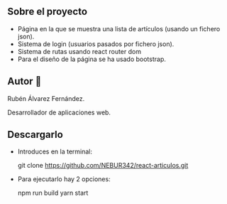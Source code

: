 ## Sobre el proyecto

+ Página en la que se muestra una lista de artículos (usando un fichero json).
+ Sistema de login (usuarios pasados por fichero json).
+ Sistema de rutas usando react router dom
+ Para el diseño de la página se ha usado bootstrap.

## Autor :boy:
Rubén Álvarez Fernández.

Desarrollador de aplicaciones web.

## Descargarlo
+ Introduces en la terminal:

  git clone https://github.com/NEBUR342/react-articulos.git

+ Para ejecutarlo hay 2 opciones:

  npm run build
  yarn start
